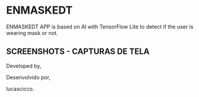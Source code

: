 # ENMASKEDT

ENMASKEDT APP is based on AI with TensorFlow Lite to detect if the user is wearing mask or not. 

## SCREENSHOTS - CAPTURAS DE TELA

Developed by,

Desenvolvido por,

lucascicco.
